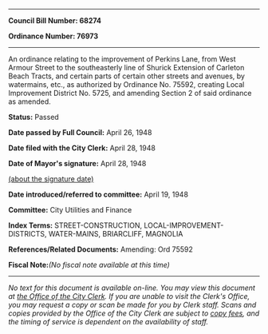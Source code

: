 

********

**Council Bill Number: 68274**
   
**Ordinance Number: 76973**
********

 An ordinance relating to the improvement of Perkins Lane, from West Armour Street to the southeasterly line of Shurick Extension of Carleton Beach Tracts, and certain parts of certain other streets and avenues, by watermains, etc., as authorized by Ordinance No. 75592, creating Local Improvement District No. 5725, and amending Section 2 of said ordinance as amended.

**Status:** Passed
   
**Date passed by Full Council:** April 26, 1948
   
**Date filed with the City Clerk:** April 28, 1948
   
**Date of Mayor's signature:** April 28, 1948
   
[(about the signature date)](/~public/approvaldate.htm)
   
   
   
**Date introduced/referred to committee:** April 19, 1948
   
**Committee:** City Utilities and Finance
   
   
**Index Terms:** STREET-CONSTRUCTION, LOCAL-IMPROVEMENT-DISTRICTS, WATER-MAINS, BRIARCLIFF, MAGNOLIA

**References/Related Documents:** Amending: Ord 75592

**Fiscal Note:**_(No fiscal note available at this time)_
********

_No text for this document is available on-line. You may view this document at [the Office of the City Clerk](http://www.seattle.gov/leg/clerk/contactUs.htm). If you are unable to visit the Clerk's Office, you may request a copy or scan be made for you by Clerk staff. Scans and copies provided by the Office of the City Clerk are subject to [copy fees](http://clerk.seattle.gov/~public/clerkfees.htm), and the timing of service is dependent on the availability of staff._


